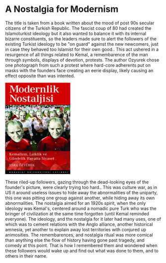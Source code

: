 # A Nostalgia for Modernism

The title is taken from a book written about the mood of post 90s
secular citizens of the Turkish Republic. The fascist coup of 80 had
created the Islamoturkist ideology but it also wanted to balance it
with its internal bizarre constituents, so the leaders made sure to
alert the followers of the existing Turkist ideology to be "on guard"
against the new newcomers, just in case they behaved too Islamist for
their own good.. This act ushered in a resurgence of all things
related to Kemal, a remembarence of the man through symbols, displays
of devotion, protests. The author Ozyurek chose one photograph from
such a protest where hard-core adherents put on masks with the
founders face creating an eerie display, likely causing an effect
opposite than was intented.

![](modernism_cover.png)

These riled-up followers, gazing through the dead-looking eyes of the
founder's picture, were clearly trying too hard.. This was culture
war, as in US it around useless issues to hide away the abnormalities
of the uniparty, this one was pitting one group against another, while
hiding away its own abnormalities. The nostalgia aimed for an 1920s
spirit, when the only ideology was Kemal's, centered around a nomadic
pure Turk who was the bringer of civilization at the same time
forgotten (until Kemal reminded everyone). The ideology, and the
nostalgia for it later had many uses, one of which was to cement
relations with the Anglo alliance, another historical amnesia, yet
another to explain away lost territories with conjured up
animosities. The remembarences, and nostalgia ritual was more comical
than anything else the flow of history having gone past tragedy, and
comedy at this point. That is how I remembered them and wondered when
these followers would wake up and find out what was done to them, and
to others in their name.

